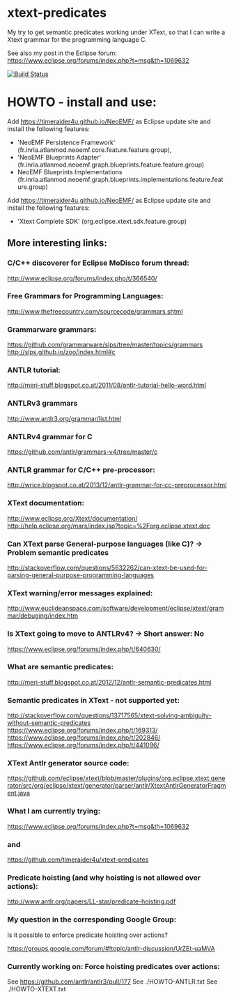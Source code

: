 # xtext-predicates
My try to get semantic predicates working under
XText, so that I can write a Xtext grammar for the
programming language C.

See also my post in the Eclipse forum:
https://www.eclipse.org/forums/index.php?t=msg&th=1069632

[![Build Status](https://travis-ci.org/timeraider4u/xtext-predicates.svg?branch=master)](https://travis-ci.org/timeraider4u/xtext-predicates)

# HOWTO - install and use:
Add https://timeraider4u.github.io/NeoEMF/ as Eclipse update site
and install the following features:
* 'NeoEMF Persistence Framework'
	(fr.inria.atlanmod.neoemf.core.feature.feature.group),
* 'NeoEMF Blueprints Adapter'
	(fr.inria.atlanmod.neoemf.graph.blueprints.feature.feature.group)
* NeoEMF Blueprints Implementations
	(fr.inria.atlanmod.neoemf.graph.blueprints.implementations.feature.feature.group)

Add https://timeraider4u.github.io/NeoEMF/ as Eclipse update site
and install the following features:
* 'Xtext Complete SDK'
	(org.eclipse.xtext.sdk.feature.group)

## More interesting links:
### C/C++ discoverer for Eclipse MoDisco forum thread:
http://www.eclipse.org/forums/index.php/t/366540/

### Free Grammars for Programming Languages: 
http://www.thefreecountry.com/sourcecode/grammars.shtml

### Grammarware grammars:
https://github.com/grammarware/slps/tree/master/topics/grammars
http://slps.github.io/zoo/index.html#c

### ANTLR tutorial:
http://meri-stuff.blogspot.co.at/2011/08/antlr-tutorial-hello-word.html

### ANTLRv3 grammars
http://www.antlr3.org/grammar/list.html

### ANTLRv4 grammar for C
https://github.com/antlr/grammars-v4/tree/master/c

### ANTLR grammar for C/C++ pre-processor:
http://wrice.blogspot.co.at/2013/12/antlr-grammar-for-cc-preprocessor.html

### XText documentation:
http://www.eclipse.org/Xtext/documentation/
http://help.eclipse.org/mars/index.jsp?topic=%2Forg.eclipse.xtext.doc

### Can XText parse General-purpose languages (like C)? -> Problem semantic predicates
http://stackoverflow.com/questions/5632262/can-xtext-be-used-for-parsing-general-purpose-programming-languages

### XText warning/error messages explained:
http://www.euclideanspace.com/software/development/eclipse/xtext/grammar/debuging/index.htm

### Is XText going to move to ANTLRv4? -> Short answer: No
https://www.eclipse.org/forums/index.php/t/640630/

### What are semantic predicates: 
http://meri-stuff.blogspot.co.at/2012/12/antlr-semantic-predicates.html

### Semantic predicates in XText - not supported yet:
http://stackoverflow.com/questions/13717565/xtext-solving-ambiguity-without-semantic-predicates
https://www.eclipse.org/forums/index.php/t/169313/
https://www.eclipse.org/forums/index.php/t/202846/
https://www.eclipse.org/forums/index.php/t/441096/

### XText Antlr generator source code:
https://github.com/eclipse/xtext/blob/master/plugins/org.eclipse.xtext.generator/src/org/eclipse/xtext/generator/parser/antlr/XtextAntlrGeneratorFragment.java

### What I am currently trying:
https://www.eclipse.org/forums/index.php?t=msg&th=1069632
### and
https://github.com/timeraider4u/xtext-predicates

### Predicate hoisting (and why hoisting is not allowed over actions):
http://www.antlr.org/papers/LL-star/predicate-hoisting.pdf

### My question in the corresponding Google Group:
Is it possible to enforce predicate hoisting over actions?

https://groups.google.com/forum/#!topic/antlr-discussion/UrZEt-uaMVA


### Currently working on: Force hoisting predicates over actions:
See https://github.com/antlr/antlr3/pull/177
See ./HOWTO-ANTLR.txt
See ./HOWTO-XTEXT.txt

